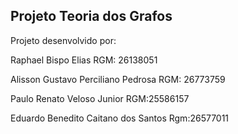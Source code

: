 ## Projeto Teoria dos Grafos

Projeto desenvolvido por:

Raphael Bispo Elias RGM: 26138051

Alisson Gustavo Perciliano Pedrosa RGM: 26773759 

Paulo Renato Veloso Junior RGM:25586157

Eduardo Benedito Caitano dos Santos Rgm:26577011
